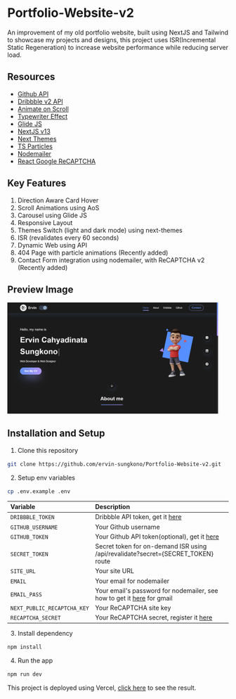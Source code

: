 # Portfolio-Website-v2
An improvement of my old portfolio website, built using NextJS and Tailwind to showcase my projects and designs, this project uses ISR(Incremental Static Regeneration) to increase website performance while reducing server load. 

## Resources
- [Github API](https://api.github.com)
- [Dribbble v2 API](https://developer.dribbble.com/v2/)
- [Animate on Scroll](https://www.npmjs.com/package/aos)
- [Typewriter Effect](https://www.npmjs.com/package/typewriter-effect)
- [Glide JS](https://glidejs.com/)
- [NextJS v13](https://nextjs.org/)
- [Next Themes](https://www.npmjs.com/package/next-themes)
- [TS Particles](https://www.npmjs.com/package/tsparticles)
- [Nodemailer](https://www.npmjs.com/package/nodemailer)
- [React Google ReCAPTCHA](https://www.npmjs.com/package/react-google-recaptcha)

## Key Features
1. Direction Aware Card Hover
2. Scroll Animations using AoS
3. Carousel using Glide JS
4. Responsive Layout
5. Themes Switch (light and dark mode) using next-themes
6. ISR (revalidates every 60 seconds)
7. Dynamic Web using API
8. 404 Page with particle animations (Recently added)
9. Contact Form integration using nodemailer, with ReCAPTCHA v2 (Recently added)

## Preview Image
<img src="https://raw.githubusercontent.com/ervin-sungkono/web-assets/master/images/Portfolio-Website-v2.png" width=480/>

## Installation and Setup
1. Clone this repository
```sh
git clone https://github.com/ervin-sungkono/Portfolio-Website-v2.git
```
2. Setup env variables
```sh
cp .env.example .env
```
| Variable | Description |
| :--- | :--- |
| `DRIBBBLE_TOKEN` | Dribbble API token, get it [here](https://developer.dribbble.com/v2/) |
| `GITHUB_USERNAME` | Your Github username |
| `GITHUB_TOKEN` | Your Github API token(optional), get it [here](https://docs.github.com/en/rest/guides/getting-started-with-the-rest-api?apiVersion=2022-11-28#authenticating) |
| `SECRET_TOKEN` | Secret token for on-demand ISR using /api/revalidate?secret={SECRET_TOKEN} route |
| `SITE_URL` | Your site URL |
| `EMAIL` | Your email for nodemailer |
| `EMAIL_PASS` | Your email's password for nodemailer, see how to get it [here](https://support.google.com/accounts/answer/185833?hl=en) for gmail | 
| `NEXT_PUBLIC_RECAPTCHA_KEY` | Your ReCAPTCHA site key |
| `RECAPTCHA_SECRET` | Your ReCAPTCHA secret, register it [here](https://www.google.com/recaptcha/admin) |

3. Install dependency
```sh
npm install
```
4. Run the app
```sh
npm run dev
```

This project is deployed using Vercel, [click here](https://ervin-sungkono.vercel.app) to see the result.
